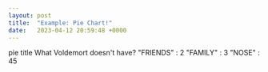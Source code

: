 ```yaml
---
layout: post
title:  "Example: Pie Chart!"
date:   2023-04-12 20:59:48 +0000
---
```

<div class="mermaid">
         pie title What Voldemort doesn't have?
                  "FRIENDS" : 2
                  "FAMILY" : 3
                  "NOSE" : 45
</div>
